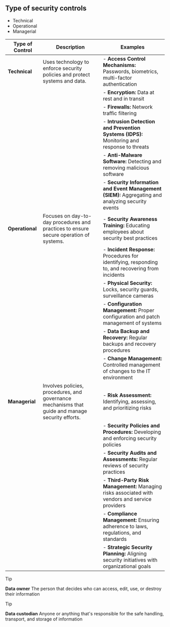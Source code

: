 

## Type of security controls
- Technical
- Operational
- Managerial

|**Type of Control**|**Description**|**Examples**|
|---|---|---|
|**Technical**|Uses technology to enforce security policies and protect systems and data.|- **Access Control Mechanisms:** Passwords, biometrics, multi-factor authentication|
|||- **Encryption:** Data at rest and in transit|
|||- **Firewalls:** Network traffic filtering|
|||- **Intrusion Detection and Prevention Systems (IDPS):** Monitoring and response to threats|
|||- **Anti-Malware Software:** Detecting and removing malicious software|
|||- **Security Information and Event Management (SIEM):** Aggregating and analyzing security events|
|**Operational**|Focuses on day-to-day procedures and practices to ensure secure operation of systems.|- **Security Awareness Training:** Educating employees about security best practices|
|||- **Incident Response:** Procedures for identifying, responding to, and recovering from incidents|
|||- **Physical Security:** Locks, security guards, surveillance cameras|
|||- **Configuration Management:** Proper configuration and patch management of systems|
|||- **Data Backup and Recovery:** Regular backups and recovery procedures|
|||- **Change Management:** Controlled management of changes to the IT environment|
|**Managerial**|Involves policies, procedures, and governance mechanisms that guide and manage security efforts.|- **Risk Assessment:** Identifying, assessing, and prioritizing risks|
|||- **Security Policies and Procedures:** Developing and enforcing security policies|
|||- **Security Audits and Assessments:** Regular reviews of security practices|
|||- **Third-Party Risk Management:** Managing risks associated with vendors and service providers|
|||- **Compliance Management:** Ensuring adherence to laws, regulations, and standards|
|||- **Strategic Security Planning:** Aligning security initiatives with organizational goals|
>[!tip]
>**Data owner**
The person that decides who can access, edit,
use, or destroy their information


>[!tip]
>**Data custodian**
Anyone or anything that's responsible for the
safe handling, transport, and storage
of information


